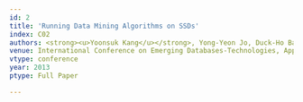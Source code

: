 ```yaml
---
id: 2
title: 'Running Data Mining Algorithms on SSDs'
index: C02
authors: <strong><u>Yoonsuk Kang</u></strong>, Yong-Yeon Jo, Duck-Ho Bae, and Sang-Wook Kim
venue: International Conference on Emerging Databases-Technologies, Applications, and Theory (<strong>EDB</strong>)
vtype: conference
year: 2013
ptype: Full Paper

---
```



